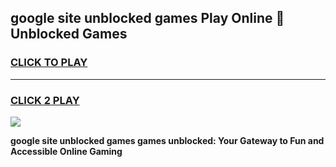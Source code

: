 
## google site unblocked games Play Online 👋 Unblocked Games
<h3>
<a href="https://premium.freeplayer.one?title=google_site_unblocked_games&ref=19F">CLICK TO PLAY</a></h3>
<hr>

<h3>
<a href="https://premium.freeplayer.one?title=google_site_unblocked_games&ref=19F">CLICK 2 PLAY</a>
  
</h3>

<a href="https://premium.freeplayer.one?title=google_site_unblocked_games&ref=19F"><img src="https://clearcache.store/games.png"></a>


**google site unblocked games games unblocked: Your Gateway to Fun and Accessible Online Gaming**
